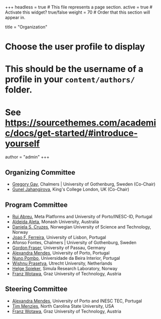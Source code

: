 +++
headless = true  # This file represents a page section.
active = true  # Activate this widget? true/false
weight = 70  # Order that this section will appear in.

title = "Organization"

# Choose the user profile to display
# This should be the username of a profile in your `content/authors/` folder.
# See https://sourcethemes.com/academic/docs/get-started/#introduce-yourself
author = "admin"
+++

## Organizing Committee
 - [Gregory Gay](https://greggay.com/), Chalmers | University of Gothenburg, Sweden (Co-Chair)
 - [Gunel Jahangirova](https://sites.google.com/view/guneljahangirova), King's College London, UK (Co-Chair)

## Program Committee
 - [Rui Abreu](https://ruimaranhao.com/), Meta Platforms and University of Porto/INESC-ID, Portugal
 - [Aldeida Aleta](https://research.monash.edu/en/persons/aldeida-aleti), Monash University, Australia 
 - [Daniela S. Cruzes](https://www.ntnu.edu/employees/daniela.s.cruzes), Norwegian University of Science and Technology, Norway
 - [Joao F. Ferreira](https://joaoff.com/), University of Lisbon, Portugal
 - Afonso Fontes, Chalmers | University of Gothenburg, Sweden
 - [Gordon Fraser](https://scholar.google.com/citations?user=PLpOpawAAAAJ), University of Passau, Germany
 - [Alexandra Mendes](https://archimendes.com/), University of Porto, Portugal
 - [Nuno Pombo](https://www.di.ubi.pt/~ngpombo/), Universidade da Beira Interior, Portugal
 - [Wishnu Prasetya](https://www.uu.nl/staff/SWBPrasetya), Utrecht University, Netherlands
 - [Helge Spieker](https://hspieker.de/), Simula Research Laboratory, Norway
 - [Franz Wotawa](http://www.ist.tugraz.at/staff/wotawa/), Graz University of Technology, Austria

## Steering Committee
 - [Alexandra Mendes](https://archimendes.com), University of Porto and INESC TEC, Portugal
 - [Tim Menzies](https://menzies.us/), North Carolina State University, USA
 - [Franz Wotawa](http://www.ist.tugraz.at/staff/wotawa/), Graz University of Technology, Austria
